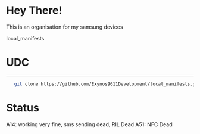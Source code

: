 # Hey There!
This is an organisation for my samsung devices

local_manifests
# UDC #
----------------
```bash
   git clone https://github.com/Exynos9611Development/local_manifests.git -b lineage-21 .repo/local_manifests
```

# Status #
A14: working very fine, sms sending dead, RIL Dead
   A51: NFC Dead
